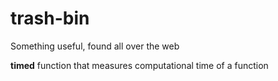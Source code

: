 # trash-bin
Something useful, found all over the web

<b>timed</b> function that measures computational time of a function 
